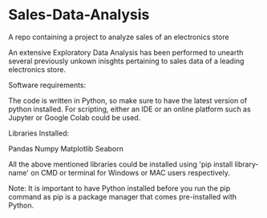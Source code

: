 # Sales-Data-Analysis
A repo containing a project to analyze sales of an electronics store

An extensive Exploratory Data Analysis has been performed to unearth several previously unkown inisghts pertaining to sales data of a leading electronics store.

Software requirements:

The code is written in Python, so make sure to have the latest version of python installed. For scripting, either an IDE or an online platform such as Jupyter or Google Colab could be used.

Libraries Installed:

Pandas
Numpy
Matplotlib
Seaborn

All the above mentioned libraries could be installed using 'pip install library-name' on CMD or terminal for Windows or MAC users respectively.

Note: It is important to have Python installed before you run the pip command as pip is a package manager that comes pre-installed with Python.
